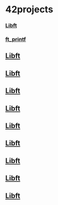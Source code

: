 # 42projects


<h3><a href="https://github.com/sidev86/libft">Libft</a></h3>
<h3><a href="https://github.com/sidev86/ft_printf">ft_printf</a></h3>
<h2><a href="https://github.com/sidev86/libft">Libft</a></h2>
<h2><a href="https://github.com/sidev86/libft">Libft</a></h2>
<h2><a href="https://github.com/sidev86/libft">Libft</a></h2>
<h2><a href="https://github.com/sidev86/libft">Libft</a></h2>
<h2><a href="https://github.com/sidev86/libft">Libft</a></h2>
<h2><a href="https://github.com/sidev86/libft">Libft</a></h2>
<h2><a href="https://github.com/sidev86/libft">Libft</a></h2>
<h2><a href="https://github.com/sidev86/libft">Libft</a></h2>
<h2><a href="https://github.com/sidev86/libft">Libft</a></h2>

